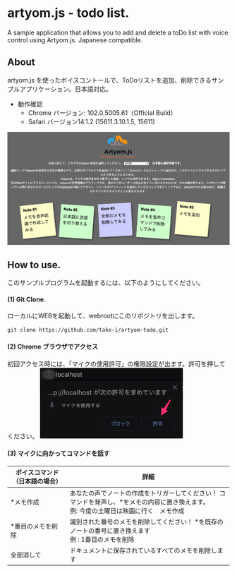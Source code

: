 # artyom.js - todo list.
A sample application that allows you to add and delete a toDo list with voice control using Artyom.js. Japanese compatible.

## About
artyom.js を使ったボイスコントールで、ToDoリストを追加、削除できるサンプルアプリケーション。日本語対応。

* 動作確認
  * Chrome バージョン: 102.0.5005.61（Official Build）
  * Safari バージョン14.1.2 (15611.3.10.1.5, 15611)

![](doc-img/img.png)

## How to use.
このサンプルプログラムを起動するには、以下のようにしてください。
#### (1) Git Clone.

ローカルにWEBを起動して、webrootにこのリポジトリを出します。
```
git clone https://github.com/take-i/artyom-todo.git
```

#### (2) Chrome ブラウザでアクセス

初回アクセス時には、「マイクの使用許可」の権限設定が出ます。許可を押してください。
![](doc-img/ss-dailog.png)

#### (3) マイクに向かってコマンドを話す

| ボイスコマンド（日本語の場合） | 詳細                                                         |
| ---------------------------------------- | ------------------------------------------------------------ |
| *メモ作成                                | あなたの声でノートの作成をトリガーしてください！  コマンドを発声し、*をメモの内容に置き換えます。<br>例: 今度の土曜日は映画に行く　メモ作成 |
| *番目のメモを削除                        | 識別された番号のメモを削除してください！  *を既存のノートの番号に置き換えます <br>例 : 1番目のメモを削除 |
| 全部消して                               | ドキュメントに保存されているすべてのメモを削除します         |